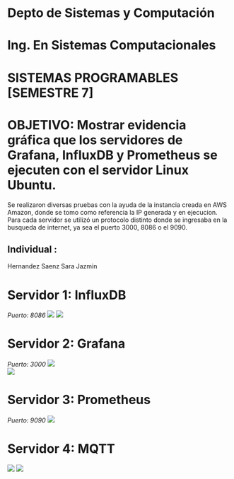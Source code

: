 # Depto de Sistemas y Computación
# Ing. En Sistemas Computacionales
# SISTEMAS PROGRAMABLES [SEMESTRE 7] 

# OBJETIVO: Mostrar evidencia gráfica que los servidores de Grafana, InfluxDB y Prometheus se ejecuten con el servidor Linux Ubuntu.
Se realizaron diversas pruebas con la ayuda de la instancia creada en AWS Amazon, donde se tomo como referencia la IP generada y en ejecucion.
Para cada servidor se utilizó un protocolo distinto donde se ingresaba en la busqueda de internet, ya sea el puerto 3000, 8086 o el 9090.

## Individual :

Hernandez Saenz Sara Jazmin

# Servidor 1: InfluxDB
_Puerto: 8086_
![](InfluxDB.jpg) 
![](InfluxDB2.jpg)  

# Servidor 2: Grafana
_Puerto: 3000_
![](Grafana.jpg)  
![](Grafana2.jpg)  

# Servidor 3: Prometheus
_Puerto: 9090_
![](Prometheus.jpg)  

# Servidor 4: MQTT
![](MQTT.jpg) 
![](MQTT2.jpg)  
